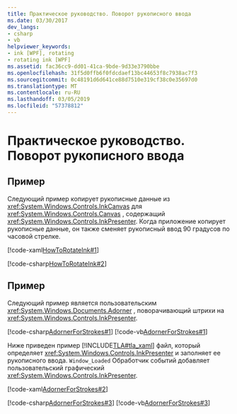 ```yaml
---
title: Практическое руководство. Поворот рукописного ввода
ms.date: 03/30/2017
dev_langs:
- csharp
- vb
helpviewer_keywords:
- ink [WPF], rotating
- rotating ink [WPF]
ms.assetid: fac36cc9-dd01-41ca-9bde-9d33e3790bbe
ms.openlocfilehash: 31f5d0ffb6f0fdcdaef13bc44653f8c7938ac7f3
ms.sourcegitcommit: 0c48191d6d641ce88d7510e319cf38c0e35697d0
ms.translationtype: MT
ms.contentlocale: ru-RU
ms.lasthandoff: 03/05/2019
ms.locfileid: "57378812"
---
```

# <a name="how-to-rotate-ink"></a>Практическое руководство. Поворот рукописного ввода
## <a name="example"></a>Пример  
 Следующий пример копирует рукописные данные из <xref:System.Windows.Controls.InkCanvas> для <xref:System.Windows.Controls.Canvas> , содержащий <xref:System.Windows.Controls.InkPresenter>.  Когда приложение копирует рукописные данные, он также сменяет рукописный ввод 90 градусов по часовой стрелке.  
  
 [!code-xaml[HowToRotateInk#1](~/samples/snippets/csharp/VS_Snippets_Wpf/HowToRotateInk/CSharp/Window1.xaml#1)]  
  
 [!code-csharp[HowToRotateInk#2](~/samples/snippets/csharp/VS_Snippets_Wpf/HowToRotateInk/CSharp/Window1.xaml.cs#2)]  
  
## <a name="example"></a>Пример  
 Следующий пример является пользовательским <xref:System.Windows.Documents.Adorner> , поворачивающий штрихи на <xref:System.Windows.Controls.InkPresenter>.  
  
 [!code-csharp[AdornerForStrokes#1](~/samples/snippets/csharp/VS_Snippets_Wpf/AdornerForStrokes/CSharp/RotatingAdornerForStrokes.cs#1)]
 [!code-vb[AdornerForStrokes#1](~/samples/snippets/visualbasic/VS_Snippets_Wpf/AdornerForStrokes/VisualBasic/RotatingAdornerForStrokes.vb#1)]  
  
 Ниже приведен пример [!INCLUDE[TLA#tla_xaml](../../../../includes/tlasharptla-xaml-md.md)] файл, который определяет <xref:System.Windows.Controls.InkPresenter> и заполняет ее рукописного ввода. `Window_Loaded` Обработчик событий добавляет пользовательский графический <xref:System.Windows.Controls.InkPresenter>.  
  
 [!code-xaml[AdornerForStrokes#2](~/samples/snippets/csharp/VS_Snippets_Wpf/AdornerForStrokes/CSharp/Window1.xaml#2)]  
  
 [!code-csharp[AdornerForStrokes#3](~/samples/snippets/csharp/VS_Snippets_Wpf/AdornerForStrokes/CSharp/Window1.xaml.cs#3)]
 [!code-vb[AdornerForStrokes#3](~/samples/snippets/visualbasic/VS_Snippets_Wpf/AdornerForStrokes/VisualBasic/Window1.xaml.vb#3)]

